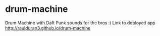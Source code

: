 # drum-machine
Drum Machine with Daft Punk sounds for the bros :)
Link to deployed app http://raulduran3.github.io/drum-machine
